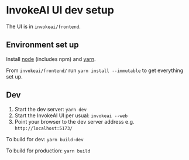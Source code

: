 # InvokeAI UI dev setup

The UI is in `invokeai/frontend`.

## Environment set up

Install [node](https://nodejs.org/en/download/) (includes npm) and
[yarn](https://yarnpkg.com/getting-started/install).

From `invokeai/frontend/` run `yarn install --immutable` to get everything set up.

## Dev

1. Start the dev server: `yarn dev`
2. Start the InvokeAI UI per usual: `invokeai --web`
3. Point your browser to the dev server address e.g. `http://localhost:5173/`

To build for dev: `yarn build-dev`

To build for production: `yarn build`
